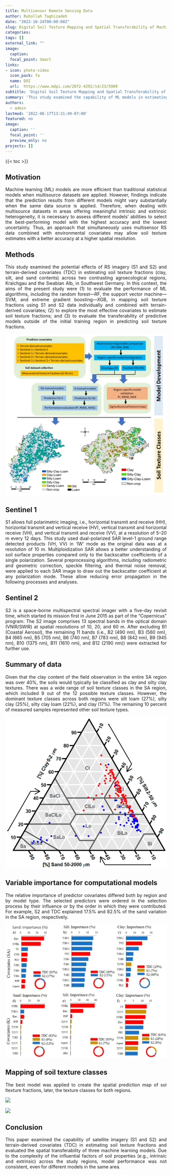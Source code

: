 ```yaml
---
title: Multisensor Remote Sensing Data 
author: Ruhollah Taghizadeh
date: "2022-10-24T00:00:00Z"
slug: Digital Soil Texture Mapping and Spatial Transferability of Machine Learning Models
categories: 
tags: []
external_link: ""
image:
  caption: 
  focal_point: Smart
links:
- icon: photo-video
  icon_pack: fa
  name: DOI
  url:  https://www.mdpi.com/2072-4292/14/23/5909
subtitle: 'Digital Soil Texture Mapping and Spatial Transferability of Machine Learning Models Using Sentinel-1, Sentinel-2, and Terrain-Derived Covariates'
summary: 'This study examined the capability of ML models in estimating soil texture fractions using different combinations of remotely sensed data from Sentinel-1, Sentinel-2, and terrain-derived covariates across two regions in Germany. We tested the predictive power of three different ML models: the random forest, the support vector machine, and extreme gradient boosting coupled with the remote sensing data covariates.'
authors: 
  - admin
lastmod: '2022-08-17T13:21:49-07:00'
featured: no
image:
  caption: ''
  focal_point: ''
  preview_only: no
projects: []
---
```

{{< toc >}} 

## Motivation
<style>
body {
text-align: justify}
</style>
Machine learning (ML) models are more efficient than traditional statistical models when multisource datasets are applied. However, findings indicate that the prediction results from different models might vary substantially when the same data source is applied. Therefore, when dealing with multisource datasets in areas offering meaningful intrinsic and extrinsic heterogeneity, it is necessary to assess different models’ abilities to select the best-performing model with the highest accuracy and the lowest uncertainty. Thus, an approach that simultaneously uses multisensor RS data combined with environmental covariates may allow soil texture estimates with a better accuracy at a higher spatial resolution.

## Methods

This study examined the potential effects of RS imagery (S1 and S2) and terrain-derived covariates (TDC) in estimating soil texture fractions (clay, silt, and sand contents) across two contrasting agroecological regions, Kraichgau and the Swabian Alb, in Southwest Germany. In this context, the aims of the present study were (1) to evaluate the performance of ML algorithms, including the random forest—RF, the support vector machine—SVM, and extreme gradient boosting—XGB, in mapping soil texture fractions using S1 and S2 data individually and combined with terrain-derived covariates; (2) to explore the most effective covariates to estimate soil texture fractions; and (3) to evaluate the transferability of predictive models outside of the initial training region in predicting soil texture fractions.

![](fig1.png)

## Sentinel 1

S1 allows full polarimetric imaging, i.e., horizontal transmit and receive (HH), horizontal transmit and vertical receive (HV), vertical transmit and horizontal receive (VH), and vertical transmit and receive (VV), at a resolution of 5–20 m every 12 days. This study used dual-polarized SAR level-1 ground range detected products (VH, VV) in ‘IW’ mode as the original data was at a resolution of 10 m. Multiploidization SAR allows a better understanding of soil surface properties compared only to the backscatter coefficients of a single polarization. Several preprocessing algorithms, including radiometric and geometric correction, speckle filtering, and thermal noise removal, were applied to each SAR image to draw out the backscatter coefficient at any polarization mode. These allow reducing error propagation in the following processes and analyses. 

## Sentinel 2

S2 is a space-borne multispectral spectral imager with a five-day revisit time, which started its mission first in June 2015 as part of the “Copernicus” program. The S2 image comprises 13 spectral bands in the optical domain (VNIR/SWIR) at spatial resolutions of 10, 20, and 60 m. After excluding B1 (Coastal Aerosol), the remaining 11 bands (i.e., B2 (490 nm), B3 (560 nm), B4 (665 nm), B5 (705 nm), B6 (740 nm), B7 (783 nm), B8 (842 nm), B9 (945 nm), B10 (1375 nm), B11 (1610 nm), and B12 (2190 nm)) were extracted for further use.

## Summary of data

Given that the clay content of the field observation in the entire SA region was over 40%, the soils would typically be classified as clay and silty clay textures. There was a wide range of soil texture classes in the SA region, which included 9 out of the 12 possible texture classes. However, the dominant texture classes across both regions were silt loam (27%), silty clay (25%), silty clay loam (22%), and clay (17%). The remaining 10 percent of measured samples represented other soil texture types.

![](fig2.png)

## Variable importance for computational models

The relative importance of predictor covariates differed both by region and by model type. The selected predictors were ordered in the selection process by their influence or by the order in which they were contributed. For example, S2 and TDC explained 17.5% and 82.5% of the sand variation in the SA region, respectively.

![](fig3.png)

## Mapping of soil texture classes

The best model was applied to create the spatial prediction map of soi ltexture fractions, later, the texture classes for both regions. 

![](fig4.png)

![](fig5.png)

## Conclusion

This paper examined the capability of satellite imagery (S1 and S2) and terrain-derived covariates (TDC) in estimating soil texture fractions and evaluated the spatial transferability of three machine learning models. Due to the complexity of the influential factors of soil properties (e.g., intrinsic and extrinsic) across the study regions, model performance was not consistent, even for different models in the same area.
